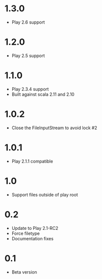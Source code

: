 # 1.3.0
 * Play 2.6 support

# 1.2.0
 * Play 2.5 support

# 1.1.0

 * Play 2.3.4 support
 * Built against scala 2.11 and 2.10

# 1.0.2

 * Close the FileInputStream to avoid lock #2

# 1.0.1

 * Play 2.1.1 compatible

# 1.0

 * Support files outside of play root

# 0.2

 * Update to Play 2.1-RC2
 * Force filetype
 * Documentation fixes

# 0.1

 * Beta version

